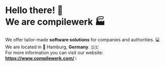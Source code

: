 # Hello there! :information_desk_person:<br>We are **compilewerk** :factory:<br>
We offer tailor-made **software solutions** for companies and authorities. :computer: <br>
We are located in :round_pushpin: Hamburg, **Germany**.  :de: <br>
For more information you can visit our website: **https://www.compilewerk.com/** :information_source:

